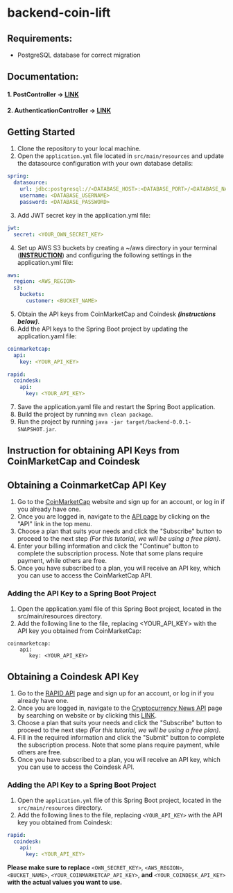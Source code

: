 # backend-coin-lift
## Requirements:
- PostgreSQL database for correct migration

## Documentation:

#### 1. PostController -> [LINK](https://documenter.getpostman.com/view/26747918/2s93m8xKp1)

#### 2. AuthenticationController -> [LINK](https://documenter.getpostman.com/view/26747918/2s93m8xKjd)

## Getting Started

1. Clone the repository to your local machine.
2. Open the `application.yml` file located in `src/main/resources` and update the datasource configuration with your own database details:
```yaml
spring:
  datasource:
    url: jdbc:postgresql://<DATABASE_HOST>:<DATABASE_PORT>/<DATABASE_NAME>
    username: <DATABASE_USERNAME>
    password: <DATABASE_PASSWORD>
```
3. Add JWT secret key in the application.yml file:
```yaml
jwt:
  secret: <YOUR_OWN_SECRET_KEY>
```
4. Set up AWS S3 buckets by creating a ~/aws directory in your terminal (**[INSTRUCTION](https://docs.aws.amazon.com/sdk-for-java/latest/developer-guide/credentials-temporary.html)**) and configuring the following settings in the application.yml file:
```yaml
aws:
  region: <AWS_REGION>
  s3:
    buckets:
      customer: <BUCKET_NAME>
```
5. Obtain the API keys from CoinMarketCap and Coindesk **_(instructions below)_**.
6. Add the API keys to the Spring Boot project by updating the application.yaml file:
```yaml
coinmarketcap:
  api:
    key: <YOUR_API_KEY>

rapid:
  coindesk:
    api:
      key: <YOUR_API_KEY>
```
7. Save the application.yaml file and restart the Spring Boot application.
8. Build the project by running `mvn clean package`.
9. Run the project by running `java -jar target/backend-0.0.1-SNAPSHOT.jar`.


## Instruction for obtaining API Keys from CoinMarketCap and Coindesk

## Obtaining a CoinmarketCap API Key
1. Go to the [CoinMarketCap](https://coinmarketcap.com) website and sign up for an account, or log in if you already have one.
2. Once you are logged in, navigate to the [API page](https://coinmarketcap.com/api/) by clicking on the "API" link in the top menu.
3. Choose a plan that suits your needs and click the "Subscribe" button to proceed to the next step _(For this tutorial, we will be using a free plan)_.
4. Enter your billing information and click the "Continue" button to complete the subscription process. Note that some plans require payment, while others are free.
5. Once you have subscribed to a plan, you will receive an API key, which you can use to access the CoinMarketCap API.

### Adding the API Key to a Spring Boot Project

1. Open the application.yaml file of this Spring Boot project, located in the src/main/resources directory.
2. Add the following line to the file, replacing <YOUR_API_KEY> with the API key you obtained from CoinMarketCap:
```agsl
coinmarketcap:
    api:
       key: <YOUR_API_KEY>
```

## Obtaining a Coindesk API Key

1. Go to the [RAPID API](https://rapidapi.com/hub) page and sign up for an account, or log in if you already have one.
2. Once you are logged in, navigate to the [Cryptocurrency News API](https://rapidapi.com/topapi-topapi-default/api/cryptocurrency-news2/) page by searching on website or by clicking this [LINK](https://rapidapi.com/topapi-topapi-default/api/cryptocurrency-news2/).
3. Choose a plan that suits your needs and click the "Subscribe" button to proceed to the next step _(For this tutorial, we will be using a free plan)_.
4. Fill in the required information and click the "Submit" button to complete the subscription process. Note that some plans require payment, while others are free.
5. Once you have subscribed to a plan, you will receive an API key, which you can use to access the Coindesk API.

### Adding the API Key to a Spring Boot Project

1. Open the `application.yml` file of this Spring Boot project, located in the `src/main/resources` directory.
2. Add the following lines to the file, replacing `<YOUR_API_KEY>` with the API key you obtained from Coindesk:

```yaml
rapid:
  coindesk:
    api:
      key: <YOUR_API_KEY>
```

 **Please make sure to replace** `<OWN_SECRET_KEY>`, `<AWS_REGION>`, `<BUCKET_NAME>`, `<YOUR_COINMARKETCAP_API_KEY>`, **and** `<YOUR_COINDESK_API_KEY>` **with the actual values you want to use.**

